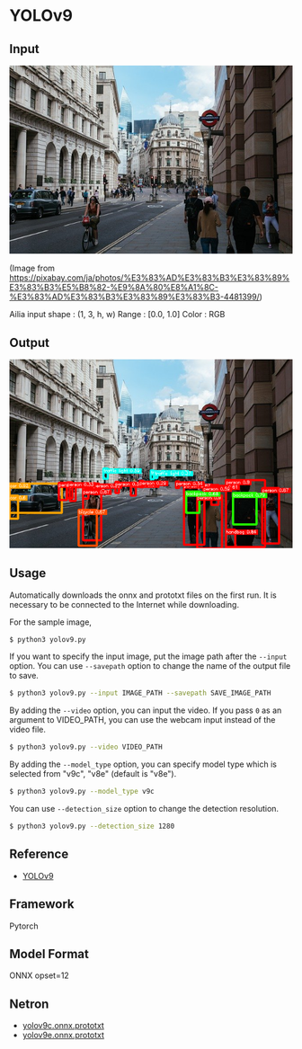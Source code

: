 # YOLOv9

## Input

![Input](input.jpg)

(Image from https://pixabay.com/ja/photos/%E3%83%AD%E3%83%B3%E3%83%89%E3%83%B3%E5%B8%82-%E9%8A%80%E8%A1%8C-%E3%83%AD%E3%83%B3%E3%83%89%E3%83%B3-4481399/)

Ailia input shape : (1, 3, h, w)
Range : [0.0, 1.0]
Color : RGB

## Output

![Output](output.png)

## Usage
Automatically downloads the onnx and prototxt files on the first run.
It is necessary to be connected to the Internet while downloading.

For the sample image,
```bash
$ python3 yolov9.py
```

If you want to specify the input image, put the image path after the `--input` option.
You can use `--savepath` option to change the name of the output file to save.
```bash
$ python3 yolov9.py --input IMAGE_PATH --savepath SAVE_IMAGE_PATH
```

By adding the `--video` option, you can input the video.
If you pass `0` as an argument to VIDEO_PATH, you can use the webcam input instead of the video file.
```bash
$ python3 yolov9.py --video VIDEO_PATH
```

By adding the `--model_type` option, you can specify model type which is selected from "v9c", "v8e" (default is "v8e").
```bash
$ python3 yolov9.py --model_type v9c
```

You can use `--detection_size` option to change the detection resolution.
```bash
$ python3 yolov9.py --detection_size 1280
```

## Reference

- [YOLOv9](https://github.com/WongKinYiu/yolov9)

## Framework

Pytorch

## Model Format

ONNX opset=12

## Netron

- [yolov9c.onnx.prototxt](https://netron.app/?url=https://storage.googleapis.com/ailia-models/yolov9/yolov9c.onnx.prototxt)
- [yolov9e.onnx.prototxt](https://netron.app/?url=https://storage.googleapis.com/ailia-models/yolov9/yolov9e.onnx.prototxt)
